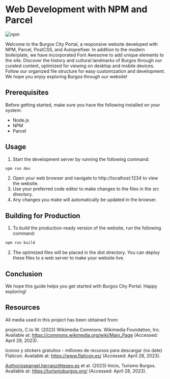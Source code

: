 # Web Development with NPM and Parcel
![npm](https://img.shields.io/npm/v/npm)

Welcome to the Burgos City Portal, a responsive website developed with NPM, Parcel, PostCSS, and Autoprefixer. In addition to the modern boilerplate, we have incorporated Font Awesome to add unique elements to the site. Discover the history and cultural landmarks of Burgos through our curated content, optimized for viewing on desktop and mobile devices. Follow our organized file structure for easy customization and development. We hope you enjoy exploring Burgos through our website!

## Prerequisites
Before getting started, make sure you have the following installed on your system:

- Node.js
- NPM
- Parcel

## Usage

1. Start the development server by running the following command:

```bash
npm run dev
```

2. Open your web browser and navigate to http://localhost:1234 to view the website.
3. Use your preferred code editor to make changes to the files in the src directory.
4. Any changes you make will automatically be updated in the browser.

## Building for Production

1. To build the production-ready version of the website, run the following command:

```bash
npm run build
```

2. The optimized files will be placed in the dist directory. You can deploy these files to a web server to make your website live.

## Conclusion

We hope this guide helps you get started with Burgos City Portal. Happy exploring!

## Resources

All media used in this project has been obtained from: 

projects, C.to W. (2023) Wikimedia Commons. Wikimedia Foundation, Inc. Available at: https://commons.wikimedia.org/wiki/Main_Page (Accessed: April 28, 2023). 

Iconos y stickers gratuitos - millones de recursos para descargar (no date) Flaticon. Available at: https://www.flaticon.es/ (Accessed: April 28, 2023). 

Authorjoseangel.herranz@teseo.es et al. (2023) Inicio, Turismo Burgos. Available at: https://turismoburgos.org/ (Accessed: April 28, 2023). 
